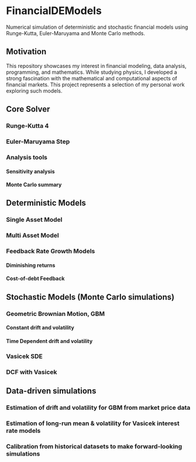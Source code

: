 # FinancialDEModels
Numerical simulation of deterministic and stochastic financial models using Runge-Kutta, Euler-Maruyama and Monte Carlo methods.
## Motivation
This repository showcases my interest in financial modeling, data analysis, programming, and mathematics. While studying physics, I developed a strong fascination with the mathematical and computational aspects of financial markets. This project represents a selection of my personal work exploring such models.
## Core Solver
### Runge-Kutta 4
### Euler-Maruyama Step
### Analysis tools
#### Sensitivity analysis
#### Monte Carlo summary


## Deterministic Models
### Single Asset Model
### Multi Asset Model
### Feedback Rate Growth Models
#### Diminishing returns
#### Cost-of-debt Feedback
## Stochastic Models (Monte Carlo simulations)
### Geometric Brownian Motion, GBM
#### Constant drift and volatility
#### Time Dependent drift and volatility
### Vasicek SDE
### DCF with Vasicek

## Data-driven simulations
### Estimation of drift and volatility for GBM from market price data
### Estimation of long-run mean & volatility for Vasicek interest rate models
### Calibration from historical datasets to make forward-looking simulations
